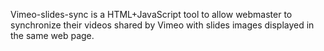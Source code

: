 Vimeo-slides-sync is a HTML+JavaScript tool to allow webmaster to synchronize
their videos shared by Vimeo with slides images displayed in the same web page.